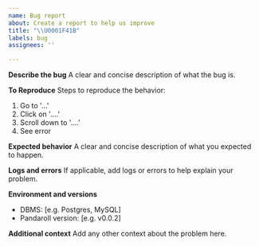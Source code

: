 ```yaml
---
name: Bug report
about: Create a report to help us improve
title: "\\U0001F41B"
labels: bug
assignees: ''

---
```


**Describe the bug**
A clear and concise description of what the bug is.

**To Reproduce**
Steps to reproduce the behavior:
1. Go to '...'
2. Click on '....'
3. Scroll down to '....'
4. See error

**Expected behavior**
A clear and concise description of what you expected to happen.

**Logs and errors**
If applicable, add logs or errors to help explain your problem.

**Environment and versions**
- DBMS: [e.g. Postgres, MySQL]
- Pandaroll version: [e.g. v0.0.2]

**Additional context**
Add any other context about the problem here.

